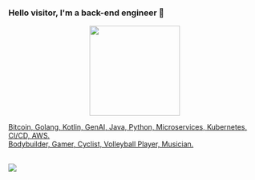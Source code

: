 ### Hello visitor, I'm a back-end engineer 👋

<div align="center">
  <a href="https://github.com/GustavoStingelin">
  <img height="180em" src="https://github-readme-stats.vercel.app/api?username=GustavoStingelin&show_icons=true&theme=dracula&include_all_commits=true&count_private=true"/>
</div>
  
  Bitcoin, Golang, Kotlin, GenAI, Java, Python, Microservices, Kubernetes, CI/CD, AWS.
  </br>
  Bodybuilder, Gamer, Cyclist, Volleyball Player, Musician.

</div>
  </br>
<div> 
  <a href="https://www.linkedin.com/in/GustavoStingelin" target="_blank"><img src="https://img.shields.io/badge/-LinkedIn-%230077B5?style=for-the-badge&logo=linkedin&logoColor=white" target="_blank"></a> 
 
</div>
